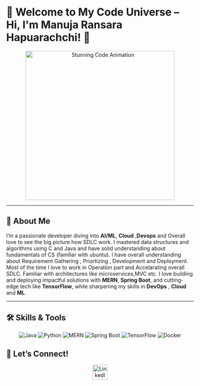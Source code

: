 # 🌌 Welcome to My Code Universe – Hi, I'm Manuja Ransara Hapuarachchi! 🌌

<div align="center">
  <img src="https://media.giphy.com/media/qgQUggAC3Pfv687qPC/giphy.gif" alt="Stunning Code Animation" width="400" />
</div>

---

## 🌠 About Me
I’m a passionate developer diving into **AI/ML**, **Cloud** ,**Devops** and Overall love to see the big picture how SDLC work. 
I mastered data structures and algorithms using C and Java and have solid understanding about fundamentals of CS (familiar with ubuntu). 
I have overall understanding about Requirement Gathering , Priortizing , Development and Deployment.
Most of the time I love to work in Operation part and Accelarating overall SDLC.
Familiar with architectures like microservices,MVC etc.
I love building and deploying impactful solutions with **MERN**, **Spring Boot**, and cutting-edge tech like **TensorFlow**, while sharpening my skills in  **DevOps** , **Cloud** and **ML**.

---

## 🛠️ Skills & Tools
<div align="center">
  <img src="https://img.shields.io/badge/Java-ED8B00?style=flat-square&logo=java&logoColor=white" alt="Java" />
  <img src="https://img.shields.io/badge/Python-306998?style=flat-square&logo=python&logoColor=white" alt="Python" />
  <img src="https://img.shields.io/badge/MERN-000000?style=flat-square&logo=react&logoColor=white" alt="MERN" />
  <img src="https://img.shields.io/badge/Spring_Boot-6DB33F?style=flat-square&logo=spring&logoColor=white" alt="Spring Boot" />
  <img src="https://img.shields.io/badge/TensorFlow-FF6F00?style=flat-square&logo=tensorflow&logoColor=white" alt="TensorFlow" />
  <img src="https://img.shields.io/badge/Docker-2496ED?style=flat-square&logo=docker&logoColor=white" alt="Docker" />
</div>




## 📡 Let’s Connect!
<div align="center">
  <a href="https://www.linkedin.com/in/manuja-hapuarachchi-63a327290/"><img src="https://img.icons8.com/fluency/48/000000/linkedin.png" alt="LinkedIn" width="40"/></a>
</div>


